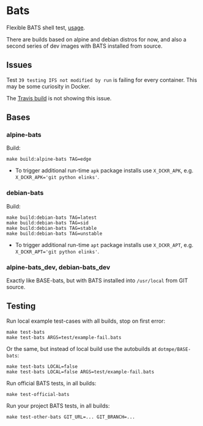 # Bats

Flexible BATS shell test, [usage](ReadMe-bats.md).

There are builds based on alpine and debian distros for now, and also
a second series of dev images with BATS installed from source.


## Issues

Test `39 testing IFS not modified by run` is failing for every container. This
may be some curiosity in Docker.

The [Travis build](https://travis-ci.org/dotmpe/bats) is not showing this
issue.


## Bases

### alpine-bats
Build:
```
make build:alpine-bats TAG=edge
```

- To trigger additional run-time `apk` package installs use `X_DCKR_APK`, e.g. ``X_DCKR_APK='git python elinks'``.

### debian-bats
Build:
```
make build:debian-bats TAG=latest
make build:debian-bats TAG=sid
make build:debian-bats TAG=stable
make build:debian-bats TAG=unstable
```

- To trigger additional run-time `apt` package installs use `X_DCKR_APT`, e.g.
	``X_DCKR_APT='git python elinks'``.


### alpine-bats_dev, debian-bats_dev
Exactly like BASE-bats, but with BATS installed into ``/usr/local``
from GIT source.


## Testing
Run local example test-cases with all builds, stop on first error:
```
make test-bats
make test-bats ARGS=test/example-fail.bats
```

Or the same, but instead of local build use the autobuilds at ``dotmpe/BASE-bats``:
```
make test-bats LOCAL=false
make test-bats LOCAL=false ARGS=test/example-fail.bats
```

Run official BATS tests, in all builds:
```
make test-official-bats
```

Run your project BATS tests, in all builds:
```
make test-other-bats GIT_URL=... GIT_BRANCH=...
```


